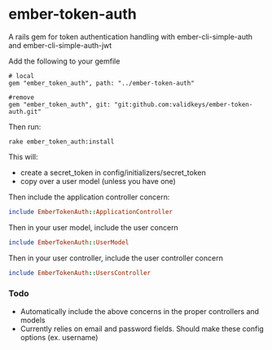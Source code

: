 # ember-token-auth
A rails gem for token authentication handling with ember-cli-simple-auth and ember-cli-simple-auth-jwt

Add the following to your gemfile

```
# local
gem "ember_token_auth", path: "../ember-token-auth"

#remove
gem "ember_token_auth", git: "git:github.com:validkeys/ember-token-auth.git"
```

Then run:

```
rake ember_token_auth:install
```

This will:
* create a secret_token in config/initializers/secret_token
* copy over a user model (unless you have one)

Then include the application controller concern:

```ruby
include EmberTokenAuth::ApplicationController
```

Then in your user model, include the user concern

```ruby
include EmberTokenAuth::UserModel
```

Then in your user controller, include the user controller concern
```ruby
include EmberTokenAuth::UsersController
```

### Todo

* Automatically include the above concerns in the proper controllers and models
* Currently relies on email and password fields. Should make these config options (ex. username)
